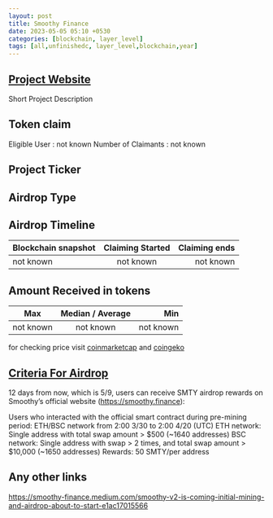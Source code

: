 ```yaml
---
layout: post
title: Smoothy Finance
date: 2023-05-05 05:10 +0530
categories: [blockchain, layer_level]
tags: [all,unfinishedc, layer_level,blockchain,year] 
---
```



## [Project Website](https://smoothy.finance/)

 Short Project Description

## Token claim

Eligible User : not known
Number of Claimants : not known

## Project Ticker

## Airdrop Type

## Airdrop Timeline

| Blockchain snapshot     | Claiming Started           | Claiming ends    |
| ----------------------- |:--------------------------:| ----------------:|
|       not known         |        not known           |   not known      |

## Amount Received in tokens  

| Max        |    Median / Average  |       Min    |
| ---------- |:--------------------:| ------------:|
| not known  |     not known        |  not known   |

for checking price visit [coinmarketcap](https://coinmarketcap.com/currencies/) and [coingeko](https://www.coingecko.com/en/coins/)

## [Criteria For Airdrop](https://smoothy-finance.medium.com/announcement-on-smty-distribution-timeline-initial-mining-rewards-and-roadmap-2550a37bbb67)

12 days from now, which is 5/9, users can receive SMTY airdrop rewards on Smoothy’s official website (<https://smoothy.finance>):

Users who interacted with the official smart contract during pre-mining period: ETH/BSC network from 2:00 3/30 to 2:00 4/20 (UTC)
ETH network: Single address with total swap amount > $500 (~1640 addresses)
BSC network: Single address with swap > 2 times, and total swap amount > $10,000 (~1650 addresses)
Rewards: 50 SMTY/per address

## Any other links

<https://smoothy-finance.medium.com/smoothy-v2-is-coming-initial-mining-and-airdrop-about-to-start-e1ac17015566>
